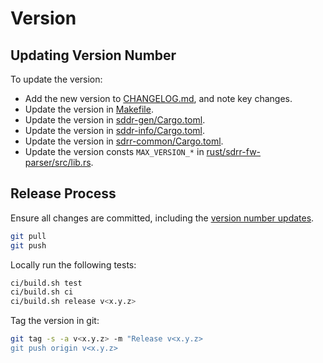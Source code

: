 # Version

## Updating Version Number

To update the version:

- Add the new version to [CHANGELOG.md](CHANGELOG.md), and note key changes.
- Update the version in [Makefile](/Makefile).
- Update the version in [sddr-gen/Cargo.toml](/rust/sdrr-gen/Cargo.toml).
- Update the version in [sddr-info/Cargo.toml](/rust/sdrr-info/Cargo.toml).
- Update the version in [sdrr-common/Cargo.toml](/rust/sdrr-common/Cargo.toml).
- Update the version consts `MAX_VERSION_*` in [rust/sdrr-fw-parser/src/lib.rs](/rust/sdrr-fw-parser/src/lib.rs).

## Release Process

Ensure all changes are committed, including the [version number updates](#updating-version-number).

```bash
git pull
git push
```

Locally run the following tests:

```bash
ci/build.sh test
ci/build.sh ci
ci/build.sh release v<x.y.z>
```

Tag the version in git:

```bash
git tag -s -a v<x.y.z> -m "Release v<x.y.z>
git push origin v<x.y.z>
```
